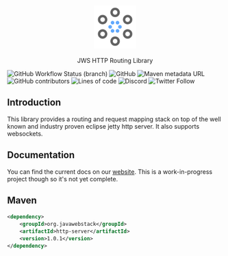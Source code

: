 <p align="center"><img src="https://raw.githubusercontent.com/JavaWebStack/docs/master/docs/assets/img/icon.svg" width="100">
<br><br>
JWS HTTP Routing Library
</p>

![GitHub Workflow Status (branch)](https://img.shields.io/github/workflow/status/JavaWebStack/http-server/Maven%20Deploy/master)
![GitHub](https://img.shields.io/github/license/JavaWebStack/http-server)
![Maven metadata URL](https://img.shields.io/maven-metadata/v?metadataUrl=https%3A%2F%2Frepo1.maven.org%2Fmaven2%2Forg%2Fjavawebstack%2FHTTP-Server%2Fmaven-metadata.xml)
![GitHub contributors](https://img.shields.io/github/contributors/JavaWebStack/http-server)
![Lines of code](https://img.shields.io/tokei/lines/github/JavaWebStack/http-server)
![Discord](https://img.shields.io/discord/815612319378833408?color=%237289DA&label=discord)
![Twitter Follow](https://img.shields.io/twitter/follow/JavaWebStack?style=social)

## Introduction

This library provides a routing and request mapping stack on top of the well known and industry proven eclipse jetty http server. It also supports websockets.

## Documentation

You can find the current docs on our [website](https://docs.javawebstack.org/framework/httpserver). This is a
work-in-progress project though so it's not yet complete.

## Maven
```xml
<dependency>
    <groupId>org.javawebstack</groupId>
    <artifactId>http-server</artifactId>
    <version>1.0.1</version>
</dependency>
```